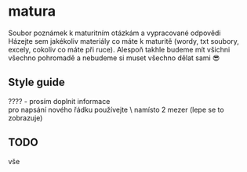 # matura
Soubor poznámek k maturitním otázkám a vypracované odpovědi\
Házejte sem jakékoliv materiály co máte k maturitě (wordy, txt soubory, excely, cokoliv co máte při ruce). Alespoň takhle budeme mít všichni všechno pohromadě a nebudeme si muset všechno dělat sami 😎

## Style guide
???? - prosím doplnit informace\
pro napsání nového řádku používejte \ namísto 2 mezer (lepe se to zobrazuje)

## TODO
vše
